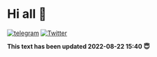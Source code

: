 
# Hi all 👋

<a href="https://t.me/yukimirio"><img src="https://img.shields.io/badge/-Telegram-0088cc?style=flat-square&logo=telegram" alt="telegram"/></a>
<a href="https://twitter.com/RKuzhin" target="_blank"><img src="https://img.shields.io/badge/-Twitter-1ca0f1?style=flat-square&labelColor=1ca0f1&logo=twitter&logoColor=white" alt="Twitter"></a>

**This text has been updated 2022-08-22 15:40 😇**